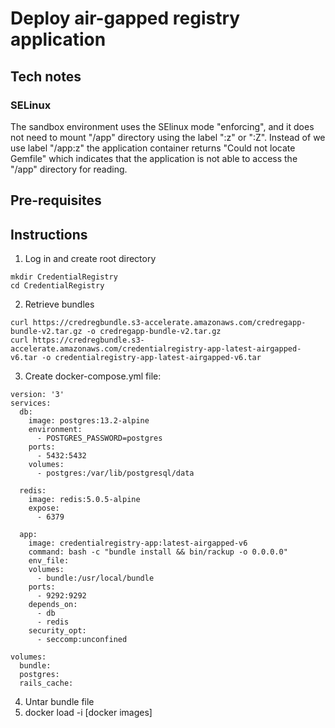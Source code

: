 # Deploy air-gapped registry application

## Tech notes
### SELinux
The sandbox environment uses the SElinux mode "enforcing", and it does not need to mount "/app" directory using the label ":z" or ":Z".  Instead of we use label "/app:z" the application container returns "Could not locate Gemfile" which indicates that the application is not able to access the "/app" directory for reading.

## Pre-requisites

## Instructions
1. Log in and create root directory
```
mkdir CredentialRegistry
cd CredentialRegistry
``` 
  
2. Retrieve bundles
```
curl https://credregbundle.s3-accelerate.amazonaws.com/credregapp-bundle-v2.tar.gz -o credregapp-bundle-v2.tar.gz
curl https://credregbundle.s3-accelerate.amazonaws.com/credentialregistry-app-latest-airgapped-v6.tar -o credentialregistry-app-latest-airgapped-v6.tar
```
3. Create docker-compose.yml file:
```
version: '3'
services:
  db:
    image: postgres:13.2-alpine
    environment:
      - POSTGRES_PASSWORD=postgres
    ports:
      - 5432:5432
    volumes:
      - postgres:/var/lib/postgresql/data

  redis:
    image: redis:5.0.5-alpine
    expose:
      - 6379

  app:
    image: credentialregistry-app:latest-airgapped-v6
    command: bash -c "bundle install && bin/rackup -o 0.0.0.0"
    env_file:
    volumes:
      - bundle:/usr/local/bundle
    ports:
      - 9292:9292
    depends_on:
      - db
      - redis
    security_opt:
      - seccomp:unconfined

volumes:
  bundle:
  postgres:
  rails_cache:
```
4. Untar bundle file
5. docker load -i [docker images]

